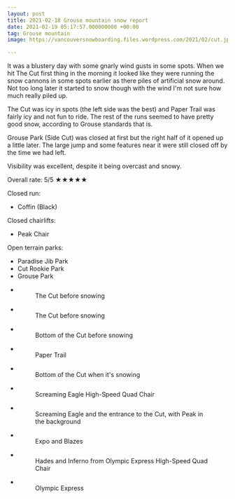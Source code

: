 ```yaml
---
layout: post
title: 2021-02-18 Grouse mountain snow report
date: 2021-02-19 05:17:57.000000000 +00:00
tag: Grouse mountain
image: https://vancouversnowboarding.files.wordpress.com/2021/02/cut.jpg

---
```

<!-- wp:paragraph -->
<p>It was a blustery day with some gnarly wind gusts in some spots. When we hit The Cut first thing in the morning it looked like they were running the snow cannons in some spots earlier as there piles of artificial snow around. Not too long later it started to snow though with the wind I'm not sure how much really piled up. </p>
<!-- /wp:paragraph -->

<!-- wp:paragraph -->
<p>The Cut was icy in spots (the left side was the best) and Paper Trail was fairly icy and not fun to ride. The rest of the runs seemed to have pretty good snow, according to Grouse standards that is. </p>
<!-- /wp:paragraph -->

<!-- wp:paragraph -->
<p>Grouse Park (Side Cut) was closed at first but the right half of it opened up a little later. The large jump and some features near it were still closed off by the time we had left. </p>
<!-- /wp:paragraph -->

<!-- wp:paragraph -->
<p>Visibility was excellent, despite it being overcast and snowy. </p>
<!-- /wp:paragraph -->

<!-- wp:paragraph -->
<p>Overall rate: 5/5 ★★★★★</p>
<!-- /wp:paragraph -->

<!-- wp:more -->
<!--more-->
<!-- /wp:more -->

<!-- wp:paragraph -->
<p>Closed run:</p>
<!-- /wp:paragraph -->

<!-- wp:list -->
<ul><li>Coffin (Black)</li></ul>
<!-- /wp:list -->

<!-- wp:paragraph -->
<p>Closed chairlifts:</p>
<!-- /wp:paragraph -->

<!-- wp:list -->
<ul><li>Peak Chair</li></ul>
<!-- /wp:list -->

<!-- wp:paragraph -->
<p>Open terrain parks:</p>
<!-- /wp:paragraph -->

<!-- wp:list -->
<ul><li>Paradise Jib Park</li><li>Cut Rookie Park</li><li>Grouse Park</li></ul>
<!-- /wp:list -->

<!-- wp:coblocks/gallery-stacked {"align":"wide","captions":true,"lightbox":true} -->
<div class="wp-block-coblocks-gallery-stacked alignwide has-lightbox"><ul class="coblocks-gallery has-fullwidth-images"><li class="coblocks-gallery--item"><figure class="coblocks-gallery--figure"><img src="https://vancouversnowboarding.files.wordpress.com/2021/02/pxl_20210218_180103545.jpg?w=1024" alt="" data-id="633" data-imglink="" class="wp-image-633 has-shadow-none" /><figcaption class="coblocks-gallery--caption">The Cut before snowing</figcaption></figure></li><li class="coblocks-gallery--item"><figure class="coblocks-gallery--figure"><img src="https://vancouversnowboarding.files.wordpress.com/2021/02/pxl_20210218_180319920.jpg?w=1024" alt="" data-id="634" data-imglink="" class="wp-image-634 has-shadow-none" /><figcaption class="coblocks-gallery--caption">The Cut before snowing</figcaption></figure></li><li class="coblocks-gallery--item"><figure class="coblocks-gallery--figure"><img src="https://vancouversnowboarding.files.wordpress.com/2021/02/pxl_20210218_180325518.jpg?w=1024" alt="" data-id="635" data-imglink="" class="wp-image-635 has-shadow-none" /><figcaption class="coblocks-gallery--caption">Bottom of the Cut before snowing</figcaption></figure></li><li class="coblocks-gallery--item"><figure class="coblocks-gallery--figure"><img src="https://vancouversnowboarding.files.wordpress.com/2021/02/pxl_20210218_180329954.jpg?w=1024" alt="" data-id="636" data-imglink="" class="wp-image-636 has-shadow-none" /><figcaption class="coblocks-gallery--caption">Paper Trail</figcaption></figure></li><li class="coblocks-gallery--item"><figure class="coblocks-gallery--figure"><img src="https://vancouversnowboarding.files.wordpress.com/2021/02/pxl_20210218_194720621.jpg?w=1024" alt="" data-id="637" data-imglink="" class="wp-image-637 has-shadow-none" /><figcaption class="coblocks-gallery--caption">Bottom of the Cut when it's snowing</figcaption></figure></li><li class="coblocks-gallery--item"><figure class="coblocks-gallery--figure"><img src="https://vancouversnowboarding.files.wordpress.com/2021/02/pxl_20210218_194725493.jpg?w=1024" alt="" data-id="638" data-imglink="" class="wp-image-638 has-shadow-none" /><figcaption class="coblocks-gallery--caption">Screaming Eagle High-Speed Quad Chair</figcaption></figure></li><li class="coblocks-gallery--item"><figure class="coblocks-gallery--figure"><img src="https://vancouversnowboarding.files.wordpress.com/2021/02/pxl_20210218_195321448.jpg?w=1024" alt="" data-id="639" data-imglink="" class="wp-image-639 has-shadow-none" /><figcaption class="coblocks-gallery--caption">Screaming Eagle and the entrance to the Cut, with Peak in the background</figcaption></figure></li><li class="coblocks-gallery--item"><figure class="coblocks-gallery--figure"><img src="https://vancouversnowboarding.files.wordpress.com/2021/02/pxl_20210218_195754256.jpg?w=1024" alt="" data-id="640" data-imglink="" class="wp-image-640 has-shadow-none" /><figcaption class="coblocks-gallery--caption">Expo and Blazes</figcaption></figure></li><li class="coblocks-gallery--item"><figure class="coblocks-gallery--figure"><img src="https://vancouversnowboarding.files.wordpress.com/2021/02/pxl_20210218_195757025.jpg?w=1024" alt="" data-id="641" data-imglink="" class="wp-image-641 has-shadow-none" /><figcaption class="coblocks-gallery--caption">Hades and Inferno from Olympic Express High-Speed Quad Chair</figcaption></figure></li><li class="coblocks-gallery--item"><figure class="coblocks-gallery--figure"><img src="https://vancouversnowboarding.files.wordpress.com/2021/02/pxl_20210218_195801874.jpg?w=1024" alt="" data-id="643" data-imglink="" class="wp-image-643 has-shadow-none" /><figcaption class="coblocks-gallery--caption">Olympic Express</figcaption></figure></li></ul></div>
<!-- /wp:coblocks/gallery-stacked -->
